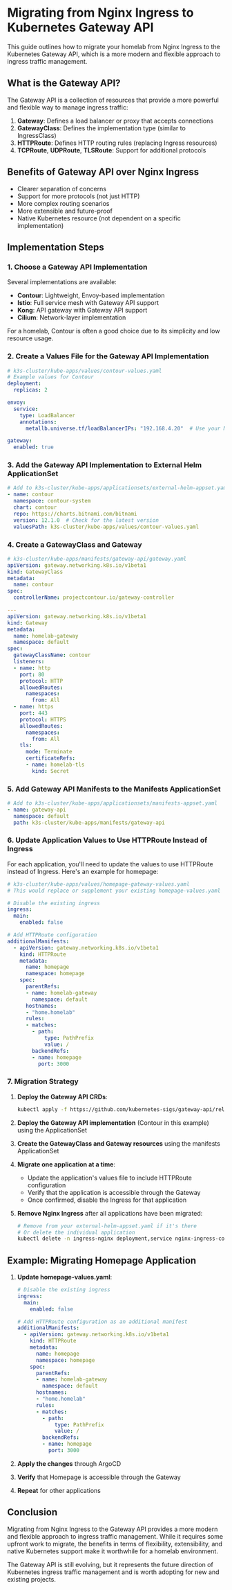 # Migrating from Nginx Ingress to Kubernetes Gateway API

This guide outlines how to migrate your homelab from Nginx Ingress to the Kubernetes Gateway API, which is a more modern and flexible approach to ingress traffic management.

## What is the Gateway API?

The Gateway API is a collection of resources that provide a more powerful and flexible way to manage ingress traffic:

1. **Gateway**: Defines a load balancer or proxy that accepts connections
2. **GatewayClass**: Defines the implementation type (similar to IngressClass)
3. **HTTPRoute**: Defines HTTP routing rules (replacing Ingress resources)
4. **TCPRoute**, **UDPRoute**, **TLSRoute**: Support for additional protocols

## Benefits of Gateway API over Nginx Ingress

- Clearer separation of concerns
- Support for more protocols (not just HTTP)
- More complex routing scenarios
- More extensible and future-proof
- Native Kubernetes resource (not dependent on a specific implementation)

## Implementation Steps

### 1. Choose a Gateway API Implementation

Several implementations are available:

- **Contour**: Lightweight, Envoy-based implementation
- **Istio**: Full service mesh with Gateway API support
- **Kong**: API gateway with Gateway API support
- **Cilium**: Network-layer implementation

For a homelab, Contour is often a good choice due to its simplicity and low resource usage.

### 2. Create a Values File for the Gateway API Implementation

```yaml
# k3s-cluster/kube-apps/values/contour-values.yaml
# Example values for Contour
deployment:
  replicas: 2

envoy:
  service:
    type: LoadBalancer
    annotations:
      metallb.universe.tf/loadBalancerIPs: "192.168.4.20"  # Use your MetalLB IP range

gateway:
  enabled: true
```

### 3. Add the Gateway API Implementation to External Helm ApplicationSet

```yaml
# Add to k3s-cluster/kube-apps/applicationsets/external-helm-appset.yaml
- name: contour
  namespace: contour-system
  chart: contour
  repo: https://charts.bitnami.com/bitnami
  version: 12.1.0  # Check for the latest version
  valuesPath: k3s-cluster/kube-apps/values/contour-values.yaml
```

### 4. Create a GatewayClass and Gateway

```yaml
# k3s-cluster/kube-apps/manifests/gateway-api/gateway.yaml
apiVersion: gateway.networking.k8s.io/v1beta1
kind: GatewayClass
metadata:
  name: contour
spec:
  controllerName: projectcontour.io/gateway-controller

---
apiVersion: gateway.networking.k8s.io/v1beta1
kind: Gateway
metadata:
  name: homelab-gateway
  namespace: default
spec:
  gatewayClassName: contour
  listeners:
  - name: http
    port: 80
    protocol: HTTP
    allowedRoutes:
      namespaces:
        from: All
  - name: https
    port: 443
    protocol: HTTPS
    allowedRoutes:
      namespaces:
        from: All
    tls:
      mode: Terminate
      certificateRefs:
      - name: homelab-tls
        kind: Secret
```

### 5. Add Gateway API Manifests to the Manifests ApplicationSet

```yaml
# Add to k3s-cluster/kube-apps/applicationsets/manifests-appset.yaml
- name: gateway-api
  namespace: default
  path: k3s-cluster/kube-apps/manifests/gateway-api
```

### 6. Update Application Values to Use HTTPRoute Instead of Ingress

For each application, you'll need to update the values to use HTTPRoute instead of Ingress. Here's an example for homepage:

```yaml
# k3s-cluster/kube-apps/values/homepage-gateway-values.yaml
# This would replace or supplement your existing homepage-values.yaml

# Disable the existing ingress
ingress:
  main:
    enabled: false

# Add HTTPRoute configuration
additionalManifests:
  - apiVersion: gateway.networking.k8s.io/v1beta1
    kind: HTTPRoute
    metadata:
      name: homepage
      namespace: homepage
    spec:
      parentRefs:
      - name: homelab-gateway
        namespace: default
      hostnames:
      - "home.homelab"
      rules:
      - matches:
        - path:
            type: PathPrefix
            value: /
        backendRefs:
        - name: homepage
          port: 3000
```

### 7. Migration Strategy

1. **Deploy the Gateway API CRDs**:
   ```bash
   kubectl apply -f https://github.com/kubernetes-sigs/gateway-api/releases/download/v0.8.0/standard-install.yaml
   ```

2. **Deploy the Gateway API implementation** (Contour in this example) using the ApplicationSet

3. **Create the GatewayClass and Gateway resources** using the manifests ApplicationSet

4. **Migrate one application at a time**:
   - Update the application's values file to include HTTPRoute configuration
   - Verify that the application is accessible through the Gateway
   - Once confirmed, disable the Ingress for that application

5. **Remove Nginx Ingress** after all applications have been migrated:
   ```bash
   # Remove from your external-helm-appset.yaml if it's there
   # Or delete the individual application
   kubectl delete -n ingress-nginx deployment,service nginx-ingress-controller
   ```

## Example: Migrating Homepage Application

1. **Update homepage-values.yaml**:
   ```yaml
   # Disable the existing ingress
   ingress:
     main:
       enabled: false
   
   # Add HTTPRoute configuration as an additional manifest
   additionalManifests:
     - apiVersion: gateway.networking.k8s.io/v1beta1
       kind: HTTPRoute
       metadata:
         name: homepage
         namespace: homepage
       spec:
         parentRefs:
         - name: homelab-gateway
           namespace: default
         hostnames:
         - "home.homelab"
         rules:
         - matches:
           - path:
               type: PathPrefix
               value: /
           backendRefs:
           - name: homepage
             port: 3000
   ```

2. **Apply the changes** through ArgoCD

3. **Verify** that Homepage is accessible through the Gateway

4. **Repeat** for other applications

## Conclusion

Migrating from Nginx Ingress to the Gateway API provides a more modern and flexible approach to ingress traffic management. While it requires some upfront work to migrate, the benefits in terms of flexibility, extensibility, and native Kubernetes support make it worthwhile for a homelab environment.

The Gateway API is still evolving, but it represents the future direction of Kubernetes ingress traffic management and is worth adopting for new and existing projects.